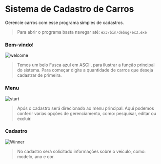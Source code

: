 # Sistema de Cadastro de Carros
Gerencie carros com esse programa simples de cadastros.
> Para abrir o programa basta navegar até: `ex3/bin/debug/ex3.exe`

### Bem-vindo!
![welcome](https://1.bp.blogspot.com/-TsC2V3TFGDA/X-x4jM51dEI/AAAAAAAA2ns/U7kNfW4OFEE9cNZml7bgd_05Zq8u0olzwCPcBGAYYCw/s0/cadastrocarros%2B1.png)
> Temos um belo Fusca azul em ASCII, para ilustrar a função principal do sistema. Para começar digite a quantidade de carros que deseja cadastrar de primeira.

### Menu
![start](https://1.bp.blogspot.com/-3V-6d2S-FRs/X-x4i64M7PI/AAAAAAAA2nU/vk8ycOZ5rE4uLwLWaHN7fmIi2vd-lMvcgCPcBGAYYCw/s0/cadastrocarros%2B1-1.png)
> Após o cadastro será direcionado ao menu principal. Aqui podemos conferir varias opções de gerenciamento, como: pesquisar, editar ou excluir.

### Cadastro
![Winner](https://1.bp.blogspot.com/-4Bk65EbDcP4/X-x4jH3ihCI/AAAAAAAA2nY/sY-6LHSkqfABfFmS1gcPI-TAR4olOYtqwCPcBGAYYCw/s0/cadastrocarros%2B2.png)
> No cadastro será solicitado informações sobre o veículo, como: modelo, ano e cor. 

